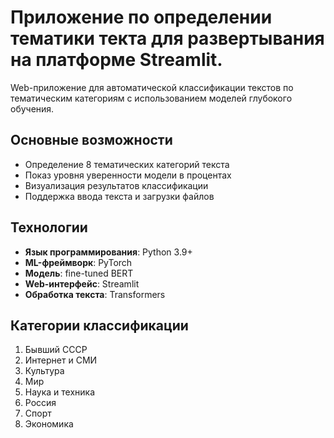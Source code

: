 # Приложение по определении тематики текта для развертывания на платформе Streamlit.

Web-приложение для автоматической классификации текстов по тематическим категориям с использованием моделей глубокого обучения.

## Основные возможности

- Определение 8 тематических категорий текста
- Показ уровня уверенности модели в процентах
- Визуализация результатов классификации
- Поддержка ввода текста и загрузки файлов

## Технологии

- **Язык программирования**: Python 3.9+
- **ML-фреймворк**: PyTorch
- **Модель**: fine-tuned BERT
- **Web-интерфейс**: Streamlit
- **Обработка текста**: Transformers

## Категории классификации

1. Бывший СССР
2. Интернет и СМИ
3. Культура
4. Мир
5. Наука и техника
6. Россия
7. Спорт
8. Экономика
